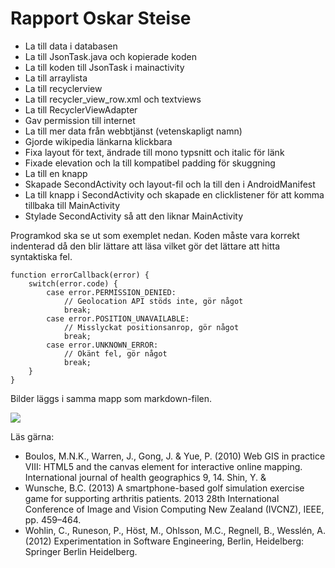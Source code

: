
# Rapport Oskar Steise

- La till data i databasen
- La till JsonTask.java och kopierade koden
- La till koden till JsonTask i mainactivity
- La till arraylista
- La till recyclerview
- La till recycler_view_row.xml och textviews
- La till RecyclerViewAdapter
- Gav permission till internet
- La till mer data från webbtjänst (vetenskapligt namn)
- Gjorde wikipedia länkarna klickbara
- Fixa layout för text, ändrade till mono typsnitt och italic för länk
- Fixade elevation och la till kompatibel padding för skuggning
- La till en knapp
- Skapade SecondActivity och layout-fil och la till den i AndroidManifest
- La till knapp i SecondActivity och skapade en clicklistener för att komma tillbaka till MainActivity
- Stylade SecondActivity så att den liknar MainActivity

Programkod ska se ut som exemplet nedan. Koden måste vara korrekt indenterad då den blir lättare att läsa vilket gör det lättare att hitta syntaktiska fel.

```
function errorCallback(error) {
    switch(error.code) {
        case error.PERMISSION_DENIED:
            // Geolocation API stöds inte, gör något
            break;
        case error.POSITION_UNAVAILABLE:
            // Misslyckat positionsanrop, gör något
            break;
        case error.UNKNOWN_ERROR:
            // Okänt fel, gör något
            break;
    }
}
```

Bilder läggs i samma mapp som markdown-filen.

![](android.png)

Läs gärna:

- Boulos, M.N.K., Warren, J., Gong, J. & Yue, P. (2010) Web GIS in practice VIII: HTML5 and the canvas element for interactive online mapping. International journal of health geographics 9, 14. Shin, Y. &
- Wunsche, B.C. (2013) A smartphone-based golf simulation exercise game for supporting arthritis patients. 2013 28th International Conference of Image and Vision Computing New Zealand (IVCNZ), IEEE, pp. 459–464.
- Wohlin, C., Runeson, P., Höst, M., Ohlsson, M.C., Regnell, B., Wesslén, A. (2012) Experimentation in Software Engineering, Berlin, Heidelberg: Springer Berlin Heidelberg.
